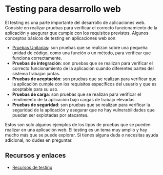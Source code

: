 
# Testing para desarrollo web

El testing es una parte importante del desarrollo de aplicaciones web. Consiste en realizar pruebas para verificar el correcto funcionamiento de la aplicación y asegurar que cumple con los requisitos previstos. Algunos conceptos básicos de testing en aplicaciones web son:

-   [Pruebas Unitarias](002%20Pruebas%20Unitarias.md): son pruebas que se realizan sobre una pequeña unidad de código, como una función o un método, para verificar que funciona correctamente.
-   **Pruebas de integración**: son pruebas que se realizan para verificar el correcto funcionamiento de la aplicación cuando diferentes partes del sistema trabajan juntas.
-   **Pruebas de aceptación**: son pruebas que se realizan para verificar que la aplicación cumple con los requisitos específicos del usuario y que es aceptable para su uso.
-   **Pruebas de carga**: son pruebas que se realizan para verificar el rendimiento de la aplicación bajo cargas de trabajo elevadas.
-   **Pruebas de seguridad**: son pruebas que se realizan para verificar la seguridad de la aplicación y asegurar que no hay vulnerabilidades que puedan ser explotadas por atacantes.

Estos son solo algunos ejemplos de los tipos de pruebas que se pueden realizar en una aplicación web. El testing es un tema muy amplio y hay mucho más que se puede explorar. Si tienes alguna duda o necesitas ayuda adicional, no dudes en preguntar.

## Recursos y enlaces 

- [Recursos de testing](./010%20Recursos.md)
